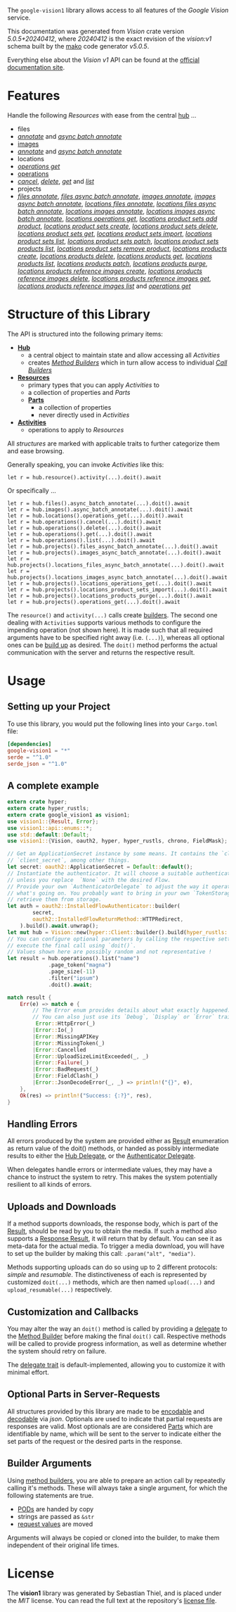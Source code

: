<!---
DO NOT EDIT !
This file was generated automatically from 'src/generator/templates/api/README.md.mako'
DO NOT EDIT !
-->
The `google-vision1` library allows access to all features of the *Google Vision* service.

This documentation was generated from *Vision* crate version *5.0.5+20240412*, where *20240412* is the exact revision of the *vision:v1* schema built by the [mako](http://www.makotemplates.org/) code generator *v5.0.5*.

Everything else about the *Vision* *v1* API can be found at the
[official documentation site](https://cloud.google.com/vision/).
# Features

Handle the following *Resources* with ease from the central [hub](https://docs.rs/google-vision1/5.0.5+20240412/google_vision1/Vision) ...

* files
 * [*annotate*](https://docs.rs/google-vision1/5.0.5+20240412/google_vision1/api::FileAnnotateCall) and [*async batch annotate*](https://docs.rs/google-vision1/5.0.5+20240412/google_vision1/api::FileAsyncBatchAnnotateCall)
* [images](https://docs.rs/google-vision1/5.0.5+20240412/google_vision1/api::Image)
 * [*annotate*](https://docs.rs/google-vision1/5.0.5+20240412/google_vision1/api::ImageAnnotateCall) and [*async batch annotate*](https://docs.rs/google-vision1/5.0.5+20240412/google_vision1/api::ImageAsyncBatchAnnotateCall)
* locations
 * [*operations get*](https://docs.rs/google-vision1/5.0.5+20240412/google_vision1/api::LocationOperationGetCall)
* [operations](https://docs.rs/google-vision1/5.0.5+20240412/google_vision1/api::Operation)
 * [*cancel*](https://docs.rs/google-vision1/5.0.5+20240412/google_vision1/api::OperationCancelCall), [*delete*](https://docs.rs/google-vision1/5.0.5+20240412/google_vision1/api::OperationDeleteCall), [*get*](https://docs.rs/google-vision1/5.0.5+20240412/google_vision1/api::OperationGetCall) and [*list*](https://docs.rs/google-vision1/5.0.5+20240412/google_vision1/api::OperationListCall)
* projects
 * [*files annotate*](https://docs.rs/google-vision1/5.0.5+20240412/google_vision1/api::ProjectFileAnnotateCall), [*files async batch annotate*](https://docs.rs/google-vision1/5.0.5+20240412/google_vision1/api::ProjectFileAsyncBatchAnnotateCall), [*images annotate*](https://docs.rs/google-vision1/5.0.5+20240412/google_vision1/api::ProjectImageAnnotateCall), [*images async batch annotate*](https://docs.rs/google-vision1/5.0.5+20240412/google_vision1/api::ProjectImageAsyncBatchAnnotateCall), [*locations files annotate*](https://docs.rs/google-vision1/5.0.5+20240412/google_vision1/api::ProjectLocationFileAnnotateCall), [*locations files async batch annotate*](https://docs.rs/google-vision1/5.0.5+20240412/google_vision1/api::ProjectLocationFileAsyncBatchAnnotateCall), [*locations images annotate*](https://docs.rs/google-vision1/5.0.5+20240412/google_vision1/api::ProjectLocationImageAnnotateCall), [*locations images async batch annotate*](https://docs.rs/google-vision1/5.0.5+20240412/google_vision1/api::ProjectLocationImageAsyncBatchAnnotateCall), [*locations operations get*](https://docs.rs/google-vision1/5.0.5+20240412/google_vision1/api::ProjectLocationOperationGetCall), [*locations product sets add product*](https://docs.rs/google-vision1/5.0.5+20240412/google_vision1/api::ProjectLocationProductSetAddProductCall), [*locations product sets create*](https://docs.rs/google-vision1/5.0.5+20240412/google_vision1/api::ProjectLocationProductSetCreateCall), [*locations product sets delete*](https://docs.rs/google-vision1/5.0.5+20240412/google_vision1/api::ProjectLocationProductSetDeleteCall), [*locations product sets get*](https://docs.rs/google-vision1/5.0.5+20240412/google_vision1/api::ProjectLocationProductSetGetCall), [*locations product sets import*](https://docs.rs/google-vision1/5.0.5+20240412/google_vision1/api::ProjectLocationProductSetImportCall), [*locations product sets list*](https://docs.rs/google-vision1/5.0.5+20240412/google_vision1/api::ProjectLocationProductSetListCall), [*locations product sets patch*](https://docs.rs/google-vision1/5.0.5+20240412/google_vision1/api::ProjectLocationProductSetPatchCall), [*locations product sets products list*](https://docs.rs/google-vision1/5.0.5+20240412/google_vision1/api::ProjectLocationProductSetProductListCall), [*locations product sets remove product*](https://docs.rs/google-vision1/5.0.5+20240412/google_vision1/api::ProjectLocationProductSetRemoveProductCall), [*locations products create*](https://docs.rs/google-vision1/5.0.5+20240412/google_vision1/api::ProjectLocationProductCreateCall), [*locations products delete*](https://docs.rs/google-vision1/5.0.5+20240412/google_vision1/api::ProjectLocationProductDeleteCall), [*locations products get*](https://docs.rs/google-vision1/5.0.5+20240412/google_vision1/api::ProjectLocationProductGetCall), [*locations products list*](https://docs.rs/google-vision1/5.0.5+20240412/google_vision1/api::ProjectLocationProductListCall), [*locations products patch*](https://docs.rs/google-vision1/5.0.5+20240412/google_vision1/api::ProjectLocationProductPatchCall), [*locations products purge*](https://docs.rs/google-vision1/5.0.5+20240412/google_vision1/api::ProjectLocationProductPurgeCall), [*locations products reference images create*](https://docs.rs/google-vision1/5.0.5+20240412/google_vision1/api::ProjectLocationProductReferenceImageCreateCall), [*locations products reference images delete*](https://docs.rs/google-vision1/5.0.5+20240412/google_vision1/api::ProjectLocationProductReferenceImageDeleteCall), [*locations products reference images get*](https://docs.rs/google-vision1/5.0.5+20240412/google_vision1/api::ProjectLocationProductReferenceImageGetCall), [*locations products reference images list*](https://docs.rs/google-vision1/5.0.5+20240412/google_vision1/api::ProjectLocationProductReferenceImageListCall) and [*operations get*](https://docs.rs/google-vision1/5.0.5+20240412/google_vision1/api::ProjectOperationGetCall)




# Structure of this Library

The API is structured into the following primary items:

* **[Hub](https://docs.rs/google-vision1/5.0.5+20240412/google_vision1/Vision)**
    * a central object to maintain state and allow accessing all *Activities*
    * creates [*Method Builders*](https://docs.rs/google-vision1/5.0.5+20240412/google_vision1/client::MethodsBuilder) which in turn
      allow access to individual [*Call Builders*](https://docs.rs/google-vision1/5.0.5+20240412/google_vision1/client::CallBuilder)
* **[Resources](https://docs.rs/google-vision1/5.0.5+20240412/google_vision1/client::Resource)**
    * primary types that you can apply *Activities* to
    * a collection of properties and *Parts*
    * **[Parts](https://docs.rs/google-vision1/5.0.5+20240412/google_vision1/client::Part)**
        * a collection of properties
        * never directly used in *Activities*
* **[Activities](https://docs.rs/google-vision1/5.0.5+20240412/google_vision1/client::CallBuilder)**
    * operations to apply to *Resources*

All *structures* are marked with applicable traits to further categorize them and ease browsing.

Generally speaking, you can invoke *Activities* like this:

```Rust,ignore
let r = hub.resource().activity(...).doit().await
```

Or specifically ...

```ignore
let r = hub.files().async_batch_annotate(...).doit().await
let r = hub.images().async_batch_annotate(...).doit().await
let r = hub.locations().operations_get(...).doit().await
let r = hub.operations().cancel(...).doit().await
let r = hub.operations().delete(...).doit().await
let r = hub.operations().get(...).doit().await
let r = hub.operations().list(...).doit().await
let r = hub.projects().files_async_batch_annotate(...).doit().await
let r = hub.projects().images_async_batch_annotate(...).doit().await
let r = hub.projects().locations_files_async_batch_annotate(...).doit().await
let r = hub.projects().locations_images_async_batch_annotate(...).doit().await
let r = hub.projects().locations_operations_get(...).doit().await
let r = hub.projects().locations_product_sets_import(...).doit().await
let r = hub.projects().locations_products_purge(...).doit().await
let r = hub.projects().operations_get(...).doit().await
```

The `resource()` and `activity(...)` calls create [builders][builder-pattern]. The second one dealing with `Activities`
supports various methods to configure the impending operation (not shown here). It is made such that all required arguments have to be
specified right away (i.e. `(...)`), whereas all optional ones can be [build up][builder-pattern] as desired.
The `doit()` method performs the actual communication with the server and returns the respective result.

# Usage

## Setting up your Project

To use this library, you would put the following lines into your `Cargo.toml` file:

```toml
[dependencies]
google-vision1 = "*"
serde = "^1.0"
serde_json = "^1.0"
```

## A complete example

```Rust
extern crate hyper;
extern crate hyper_rustls;
extern crate google_vision1 as vision1;
use vision1::{Result, Error};
use vision1::api::enums::*;
use std::default::Default;
use vision1::{Vision, oauth2, hyper, hyper_rustls, chrono, FieldMask};

// Get an ApplicationSecret instance by some means. It contains the `client_id` and
// `client_secret`, among other things.
let secret: oauth2::ApplicationSecret = Default::default();
// Instantiate the authenticator. It will choose a suitable authentication flow for you,
// unless you replace  `None` with the desired Flow.
// Provide your own `AuthenticatorDelegate` to adjust the way it operates and get feedback about
// what's going on. You probably want to bring in your own `TokenStorage` to persist tokens and
// retrieve them from storage.
let auth = oauth2::InstalledFlowAuthenticator::builder(
        secret,
        oauth2::InstalledFlowReturnMethod::HTTPRedirect,
    ).build().await.unwrap();
let mut hub = Vision::new(hyper::Client::builder().build(hyper_rustls::HttpsConnectorBuilder::new().with_native_roots().unwrap().https_or_http().enable_http1().build()), auth);
// You can configure optional parameters by calling the respective setters at will, and
// execute the final call using `doit()`.
// Values shown here are possibly random and not representative !
let result = hub.operations().list("name")
             .page_token("magna")
             .page_size(-11)
             .filter("ipsum")
             .doit().await;

match result {
    Err(e) => match e {
        // The Error enum provides details about what exactly happened.
        // You can also just use its `Debug`, `Display` or `Error` traits
         Error::HttpError(_)
        |Error::Io(_)
        |Error::MissingAPIKey
        |Error::MissingToken(_)
        |Error::Cancelled
        |Error::UploadSizeLimitExceeded(_, _)
        |Error::Failure(_)
        |Error::BadRequest(_)
        |Error::FieldClash(_)
        |Error::JsonDecodeError(_, _) => println!("{}", e),
    },
    Ok(res) => println!("Success: {:?}", res),
}

```
## Handling Errors

All errors produced by the system are provided either as [Result](https://docs.rs/google-vision1/5.0.5+20240412/google_vision1/client::Result) enumeration as return value of
the doit() methods, or handed as possibly intermediate results to either the
[Hub Delegate](https://docs.rs/google-vision1/5.0.5+20240412/google_vision1/client::Delegate), or the [Authenticator Delegate](https://docs.rs/yup-oauth2/*/yup_oauth2/trait.AuthenticatorDelegate.html).

When delegates handle errors or intermediate values, they may have a chance to instruct the system to retry. This
makes the system potentially resilient to all kinds of errors.

## Uploads and Downloads
If a method supports downloads, the response body, which is part of the [Result](https://docs.rs/google-vision1/5.0.5+20240412/google_vision1/client::Result), should be
read by you to obtain the media.
If such a method also supports a [Response Result](https://docs.rs/google-vision1/5.0.5+20240412/google_vision1/client::ResponseResult), it will return that by default.
You can see it as meta-data for the actual media. To trigger a media download, you will have to set up the builder by making
this call: `.param("alt", "media")`.

Methods supporting uploads can do so using up to 2 different protocols:
*simple* and *resumable*. The distinctiveness of each is represented by customized
`doit(...)` methods, which are then named `upload(...)` and `upload_resumable(...)` respectively.

## Customization and Callbacks

You may alter the way an `doit()` method is called by providing a [delegate](https://docs.rs/google-vision1/5.0.5+20240412/google_vision1/client::Delegate) to the
[Method Builder](https://docs.rs/google-vision1/5.0.5+20240412/google_vision1/client::CallBuilder) before making the final `doit()` call.
Respective methods will be called to provide progress information, as well as determine whether the system should
retry on failure.

The [delegate trait](https://docs.rs/google-vision1/5.0.5+20240412/google_vision1/client::Delegate) is default-implemented, allowing you to customize it with minimal effort.

## Optional Parts in Server-Requests

All structures provided by this library are made to be [encodable](https://docs.rs/google-vision1/5.0.5+20240412/google_vision1/client::RequestValue) and
[decodable](https://docs.rs/google-vision1/5.0.5+20240412/google_vision1/client::ResponseResult) via *json*. Optionals are used to indicate that partial requests are responses
are valid.
Most optionals are are considered [Parts](https://docs.rs/google-vision1/5.0.5+20240412/google_vision1/client::Part) which are identifiable by name, which will be sent to
the server to indicate either the set parts of the request or the desired parts in the response.

## Builder Arguments

Using [method builders](https://docs.rs/google-vision1/5.0.5+20240412/google_vision1/client::CallBuilder), you are able to prepare an action call by repeatedly calling it's methods.
These will always take a single argument, for which the following statements are true.

* [PODs][wiki-pod] are handed by copy
* strings are passed as `&str`
* [request values](https://docs.rs/google-vision1/5.0.5+20240412/google_vision1/client::RequestValue) are moved

Arguments will always be copied or cloned into the builder, to make them independent of their original life times.

[wiki-pod]: http://en.wikipedia.org/wiki/Plain_old_data_structure
[builder-pattern]: http://en.wikipedia.org/wiki/Builder_pattern
[google-go-api]: https://github.com/google/google-api-go-client

# License
The **vision1** library was generated by Sebastian Thiel, and is placed
under the *MIT* license.
You can read the full text at the repository's [license file][repo-license].

[repo-license]: https://github.com/Byron/google-apis-rsblob/main/LICENSE.md

